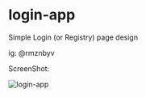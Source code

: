 # login-app
Simple Login (or Registry) page design

ig: @rmznbyv


ScreenShot:

![login-app](https://user-images.githubusercontent.com/75716620/153741608-377fdf5d-31e3-4d87-8a15-e9df2a635209.jpg)
